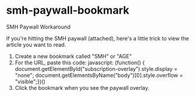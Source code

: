 smh-paywall-bookmark
====================

SMH Paywall Workaround

If you're hitting the SMH paywall (attached), here's a little trick to view the article you want to read.
1. Create a new bookmark called "SMH" or "AGE"
2. For the URL, paste this code: javascript: (function() { document.getElementById("subscription-overlay").style.display = "none"; document.getElementsByName("body")[0].style.overflow = "visible";})()
3. Click the bookmark when you see the paywall overlay.
